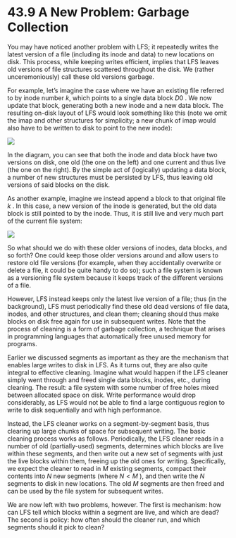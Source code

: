# 43.9 A New Problem: Garbage Collection  

You may have noticed another problem with LFS; it repeatedly writes the latest version of a file (including its inode and data) to new locations on disk. This process, while keeping writes efficient, implies that LFS leaves old versions of file structures scattered throughout the disk. We (rather unceremoniously) call these old versions garbage.  

For example, let’s imagine the case where we have an existing file referred to by inode number $k ,$ which points to a single data block $D 0$ . We now update that block, generating both a new inode and a new data block. The resulting on-disk layout of LFS would look something like this (note we omit the imap and other structures for simplicity; a new chunk of imap would also have to be written to disk to point to the new inode):  

![](images/5e32193542fdbc822eaef156643027f367b9b52254c755fda92d17e1a6a155e7.jpg)  

In the diagram, you can see that both the inode and data block have two versions on disk, one old (the one on the left) and one current and thus live (the one on the right). By the simple act of (logically) updating a data block, a number of new structures must be persisted by LFS, thus leaving old versions of said blocks on the disk.  

As another example, imagine we instead append a block to that original file $k$ . In this case, a new version of the inode is generated, but the old data block is still pointed to by the inode. Thus, it is still live and very much part of the current file system:  

![](images/069b3a519dbceb252a7bb0d11a7a2024a9ce10294ffcd384c931cc5304881654.jpg)  

So what should we do with these older versions of inodes, data blocks, and so forth? One could keep those older versions around and allow users to restore old file versions (for example, when they accidentally overwrite or delete a file, it could be quite handy to do so); such a file system is known as a versioning file system because it keeps track of the different versions of a file.  

However, LFS instead keeps only the latest live version of a file; thus (in the background), LFS must periodically find these old dead versions of file data, inodes, and other structures, and clean them; cleaning should thus make blocks on disk free again for use in subsequent writes. Note that the process of cleaning is a form of garbage collection, a technique that arises in programming languages that automatically free unused memory for programs.  

Earlier we discussed segments as important as they are the mechanism that enables large writes to disk in LFS. As it turns out, they are also quite integral to effective cleaning. Imagine what would happen if the LFS cleaner simply went through and freed single data blocks, inodes, etc., during cleaning. The result: a file system with some number of free holes mixed between allocated space on disk. Write performance would drop considerably, as LFS would not be able to find a large contiguous region to write to disk sequentially and with high performance.  

Instead, the LFS cleaner works on a segment-by-segment basis, thus clearing up large chunks of space for subsequent writing. The basic cleaning process works as follows. Periodically, the LFS cleaner reads in a number of old (partially-used) segments, determines which blocks are live within these segments, and then write out a new set of segments with just the live blocks within them, freeing up the old ones for writing. Specifically, we expect the cleaner to read in $M$ existing segments, compact their contents into $N$ new segments (where $N < M$ ), and then write the $N$ segments to disk in new locations. The old $M$ segments are then freed and can be used by the file system for subsequent writes.  

We are now left with two problems, however. The first is mechanism: how can LFS tell which blocks within a segment are live, and which are dead? The second is policy: how often should the cleaner run, and which segments should it pick to clean?  

